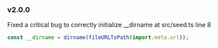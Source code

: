

### v2.0.0

Fixed a critical bug to correctly initialize __dirname at src/seed.ts line 8
```javascript
const __dirname = dirname(fileURLToPath(import.meta.url));
```